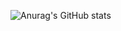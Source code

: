 ![Anurag's GitHub stats](https://github-readme-stats.vercel.app/api?username=alex6dj&count_private=true&show_icons=true&theme=transparent)

<!--
### Hi there 👋

**alex6dj/alex6dj** is a ✨ _special_ ✨ repository because its `README.md` (this file) appears on your GitHub profile.

Here are some ideas to get you started:

- 🔭 I’m currently working on ...
- 🌱 I’m currently learning ...
- 👯 I’m looking to collaborate on ...
- 🤔 I’m looking for help with ...
- 💬 Ask me about ...
- 📫 How to reach me: ...
- 😄 Pronouns: ...
- ⚡ Fun fact: ...
-->

